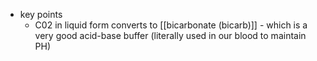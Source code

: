   * key points
    * C02 in liquid form converts to [[bicarbonate (bicarb)]] - which is a very good acid-base buffer (literally used in our blood to maintain PH)
